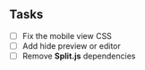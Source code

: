 ## Tasks

- [ ] Fix the mobile view CSS
- [ ] Add hide preview or editor
- [ ] Remove **Split.js** dependencies
